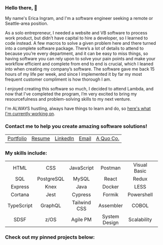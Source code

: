 ### Hello there, 👋

My name's Erica Ingram, and I'm a software engineer seeking a remote or Seattle-area position.

As a solo entrepreneur, I needed a website and VB software to process work product, but didn’t have capital to hire a developer, so I learned to code instead. A few macros to solve a given problem here and there turned into a complete software package. There’s a lot of details to attend to because you’re every department, and it can be easy to miss things, so having software you can rely upon to solve your pain points and make your workflow efficient and complete from end to end is crucial, which I leaned into when creating my company’s software. The software gave me back 15 hours of my life per week, and since I implemented it by far my most frequent customer compliment is how thorough I am.

I enjoyed creating this software so much, I decided to attend Lambda, and now that I've completed the program, I’m very excited to bring my resourcefulness and problem-solving skills to my next venture. 

I'm ALWAYS hustling, always have things to learn and do, so [here's what I'm currently working on](https://github.com/users/evoingram/projects/2).

### Contact me to help you create amazing software solutions!


|                                         |                                    |                                                         |                                                      |                                                  |
|-----------------------------------------|------------------------------------|---------------------------------------------------------|------------------------------------------------------|--------------------------------------------------|
| [Portfolio](http://www.ericaingram.com) | [Resume](https://www.aquoco.co/Erica_Ingram_Resume.pdf) | [LinkedIn](https://www.linkedin.com/in/aquocotrans/) | [Email](mailto:evoingram@aquoco.onmicrosoft.com) |[A Quo Co.](https://www.aquoco.co) | 

### My skills include:

|               |              |              |                |              |              |
|:-------------:|:------------:|:------------:|:--------------:|:------------:|:------------:|
|      HTML     |      CSS     |  JavaScript  |     Postman    | Visual Basic |      Git     |
|      SQL      |  PostgreSQL  |     MySQL    |      React     |     Redux    |     Node     |
|    Express    |     Knex     |     Java     |      Docker    |     LESS     |     Emmet    |
|    Cortana    |     Jest     |    Cypress   |      Formik    |  Powershell  |    Python    |
|   TypeScript  |    GraphQL   | Tailwind CSS |    Assembler   |     COBOL    |     REXX     |
|      SDSF     |     z/OS     |   Agile PM   |  System Design |  Scalability |              |

### Check out my pinned projects below:
